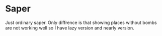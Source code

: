 # Saper

Just ordinary saper. Only diffrence is that showing places without bombs are not working well so I have lazy version and nearly version.
